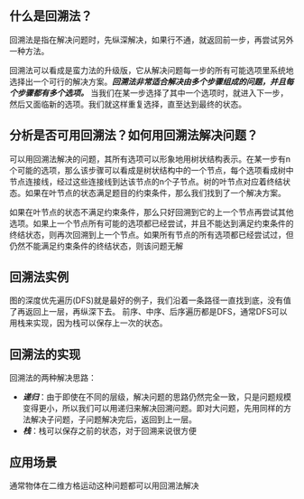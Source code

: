 ## 什么是回溯法？

回溯法是指在解决问题时，先纵深解决，如果行不通，就返回前一步，再尝试另外一种方法。

回溯法可以看成是蛮力法的升级版，它从解决问题每一步的所有可能选项里系统地选择出一个可行的解决方案。***回溯法非常适合解决由多个步骤组成的问题，并且每个步骤都有多个选项。*** 当我们在某一步选择了其中一个选项时，就进入下一步，然后又面临新的选项。我们就这样重复选择，直至达到最终的状态。


## 分析是否可用回溯法？如何用回溯法解决问题？

可以用回溯法解决的问题，其所有选项可以形象地用树状结构表示。在某一步有n个可能的选项，那么该步骤可以看成是树状结构中的一个节点，每个选项看成树中节点连接线，经过这些连接线到达该节点的n个子节点。树的叶节点对应着终结状态。如果在叶节点的状态满足题目的约束条件，那么我们找到了一个解决方案。

如果在叶节点的状态不满足约束条件，那么只好回溯到它的上一个节点再尝试其他选项。如果上一个节点所有可能的选项都已经尝试，并且不能达到满足约束条件的终结状态，则再次回溯到上一个节点。如果所有节点的所有选项都已经尝试过，但仍然不能满足约束条件的终结状态，则该问题无解

## 回溯法实例

图的深度优先遍历(DFS)就是最好的例子，我们沿着一条路径一直找到底，没有值了再返回上一层，再纵深下去。
前序、中序、后序遍历都是DFS，通常DFS可以用栈来实现，因为栈可以保存上一次的状态。

## 回溯法的实现
回溯法的两种解决思路：
- ***递归***：由于即使在不同的层级，解决问题的思路仍然完全一致，只是问题规模变得更小，所以我们可以用递归来解决回溯问题。即对大问题，先用同样的方法解决子问题，子问题解决完后，返回到上一层。
- ***栈***：栈可以保存之前的状态，对于回溯来说很方便

## 应用场景
通常物体在二维方格运动这种问题都可以用回溯法解决